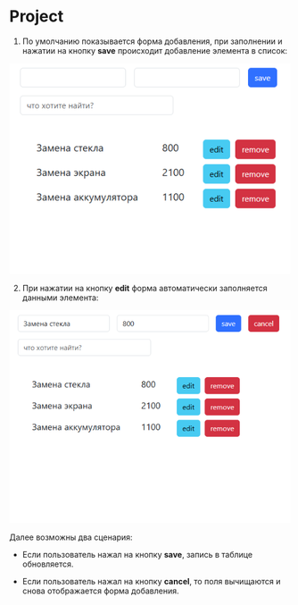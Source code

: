 # Project

1. По умолчанию показывается форма добавления, при заполнении и нажатии на кнопку **save** происходит добавление элемента в список:

![main](public/main.png)

2. При нажатии на кнопку **edit** форма автоматически заполняется данными элемента:

![edited](public/edited.png)

Далее возможны два сценария:

-  Если пользователь нажал на кнопку **save**, запись в таблице обновляется.

-  Если пользователь нажал на кнопку **cancel**, то поля вычищаются и снова отображается форма добавления.
